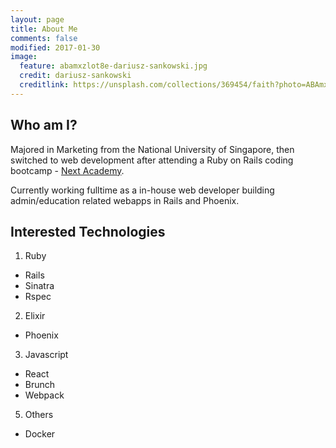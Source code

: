 ```yaml
---
layout: page
title: About Me
comments: false
modified: 2017-01-30
image:
  feature: abamxzlot8e-dariusz-sankowski.jpg
  credit: dariusz-sankowski
  creditlink: https://unsplash.com/collections/369454/faith?photo=ABAmxzlot8E
---
```


## Who am I?

Majored in Marketing from the National University of Singapore, then switched to web development after attending a Ruby on Rails coding bootcamp - [Next Academy](https://nextacademy.com).

Currently working fulltime as a in-house web developer building admin/education related webapps in Rails and Phoenix.

## Interested Technologies

1. Ruby
  - Rails
  - Sinatra
  - Rspec

2. Elixir
  - Phoenix

3. Javascript
  - React
  - Brunch
  - Webpack

5. Others
  - Docker

